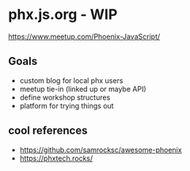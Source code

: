 # phx.js.org - WIP

https://www.meetup.com/Phoenix-JavaScript/

## Goals
- custom blog for local phx users
- meetup tie-in (linked up or maybe API)
- define workshop structures
- platform for trying things out

## cool references
- https://github.com/samrocksc/awesome-phoenix
- https://phxtech.rocks/
